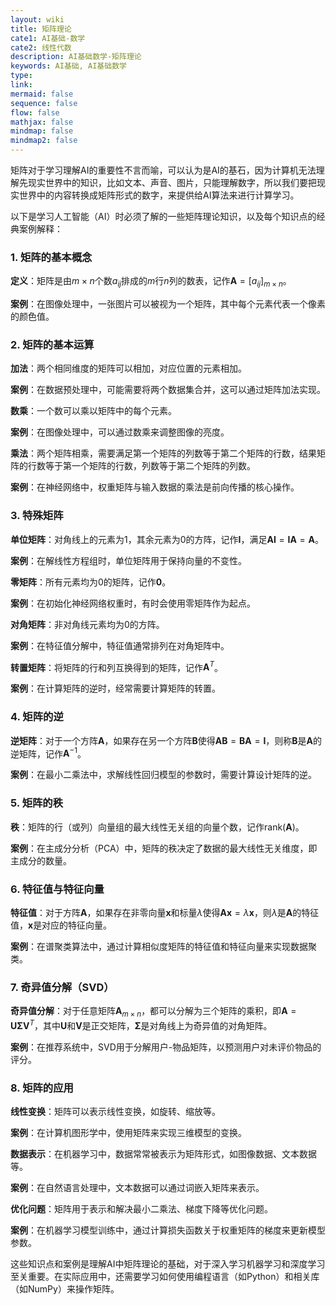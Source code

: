 ```yaml
---
layout: wiki
title: 矩阵理论
cate1: AI基础-数学
cate2: 线性代数
description: AI基础数学-矩阵理论
keywords: AI基础, AI基础数学
type:
link:
mermaid: false
sequence: false
flow: false
mathjax: false
mindmap: false
mindmap2: false
---
```




矩阵对于学习理解AI的重要性不言而喻，可以认为是AI的基石，因为计算机无法理解先现实世界中的知识，比如文本、声音、图片，只能理解数字，所以我们要把现实世界中的内容转换成矩阵形式的数字，来提供给AI算法来进行计算学习。

以下是学习人工智能（AI）时必须了解的一些矩阵理论知识，以及每个知识点的经典案例解释：

### 1. 矩阵的基本概念

**定义**：矩阵是由$m \times n$个数$a_{ij}$排成的$m$行$n$列的数表，记作$\mathbf{A} = [a_{ij}]_{m \times n}$。

**案例**：在图像处理中，一张图片可以被视为一个矩阵，其中每个元素代表一个像素的颜色值。

### 2. 矩阵的基本运算

**加法**：两个相同维度的矩阵可以相加，对应位置的元素相加。

**案例**：在数据预处理中，可能需要将两个数据集合并，这可以通过矩阵加法实现。

**数乘**：一个数可以乘以矩阵中的每个元素。

**案例**：在图像处理中，可以通过数乘来调整图像的亮度。

**乘法**：两个矩阵相乘，需要满足第一个矩阵的列数等于第二个矩阵的行数，结果矩阵的行数等于第一个矩阵的行数，列数等于第二个矩阵的列数。

**案例**：在神经网络中，权重矩阵与输入数据的乘法是前向传播的核心操作。

### 3. 特殊矩阵

**单位矩阵**：对角线上的元素为1，其余元素为0的方阵，记作$\mathbf{I}$，满足$\mathbf{AI} = \mathbf{IA} = \mathbf{A}$。

**案例**：在解线性方程组时，单位矩阵用于保持向量的不变性。

**零矩阵**：所有元素均为0的矩阵，记作$\mathbf{0}$。

**案例**：在初始化神经网络权重时，有时会使用零矩阵作为起点。

**对角矩阵**：非对角线元素均为0的方阵。

**案例**：在特征值分解中，特征值通常排列在对角矩阵中。

**转置矩阵**：将矩阵的行和列互换得到的矩阵，记作$\mathbf{A}^T$。

**案例**：在计算矩阵的逆时，经常需要计算矩阵的转置。

### 4. 矩阵的逆

**逆矩阵**：对于一个方阵$\mathbf{A}$，如果存在另一个方阵$\mathbf{B}$使得$\mathbf{AB} = \mathbf{BA} = \mathbf{I}$，则称$\mathbf{B}$是$\mathbf{A}$的逆矩阵，记作$\mathbf{A}^{-1}$。

**案例**：在最小二乘法中，求解线性回归模型的参数时，需要计算设计矩阵的逆。

### 5. 矩阵的秩

**秩**：矩阵的行（或列）向量组的最大线性无关组的向量个数，记作$\text{rank}(\mathbf{A})$。

**案例**：在主成分分析（PCA）中，矩阵的秩决定了数据的最大线性无关维度，即主成分的数量。

### 6. 特征值与特征向量

**特征值**：对于方阵$\mathbf{A}$，如果存在非零向量$\mathbf{x}$和标量$\lambda$使得$\mathbf{Ax} = \lambda \mathbf{x}$，则$\lambda$是$\mathbf{A}$的特征值，$\mathbf{x}$是对应的特征向量。

**案例**：在谱聚类算法中，通过计算相似度矩阵的特征值和特征向量来实现数据聚类。

### 7. 奇异值分解（SVD）

**奇异值分解**：对于任意矩阵$\mathbf{A}_{m \times n}$，都可以分解为三个矩阵的乘积，即$\mathbf{A} = \mathbf{U}\mathbf{\Sigma}\mathbf{V}^T$，其中$\mathbf{U}$和$\mathbf{V}$是正交矩阵，$\mathbf{\Sigma}$是对角线上为奇异值的对角矩阵。

**案例**：在推荐系统中，SVD用于分解用户-物品矩阵，以预测用户对未评价物品的评分。

### 8. 矩阵的应用

**线性变换**：矩阵可以表示线性变换，如旋转、缩放等。

**案例**：在计算机图形学中，使用矩阵来实现三维模型的变换。

**数据表示**：在机器学习中，数据常常被表示为矩阵形式，如图像数据、文本数据等。

**案例**：在自然语言处理中，文本数据可以通过词嵌入矩阵来表示。

**优化问题**：矩阵用于表示和解决最小二乘法、梯度下降等优化问题。

**案例**：在机器学习模型训练中，通过计算损失函数关于权重矩阵的梯度来更新模型参数。

这些知识点和案例是理解AI中矩阵理论的基础，对于深入学习机器学习和深度学习至关重要。在实际应用中，还需要学习如何使用编程语言（如Python）和相关库（如NumPy）来操作矩阵。
